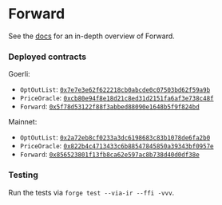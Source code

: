 # Forward

See the [docs](https://forward-protocol.readme.io/docs/getting-started) for an in-depth overview of Forward.

### Deployed contracts

Goerli:

- `OptOutList`: [`0x7e7e3e62f622218cb0abcde0c07503bd62f59a9b`](https://goerli.etherscan.io/address/0x7e7e3e62f622218cb0abcde0c07503bd62f59a9b)
- `PriceOracle`: [`0xcb80e94f8e18d21c8ed31d2151fa6af3e738c48f`](https://goerli.etherscan.io/address/0xcb80e94f8e18d21c8ed31d2151fa6af3e738c48f)
- `Forward`: [`0x5f78d53122f88f3abbed88090e1648b5f9f824bd`](https://goerli.etherscan.io/address/0x5f78d53122f88f3abbed88090e1648b5f9f824bd)

Mainnet:

- `OptOutList`: [`0x2a72eb8cf0233a3dc6198683c83b1078de6fa2b0`](https://etherscan.io/address/0x2a72eb8cf0233a3dc6198683c83b1078de6fa2b0)
- `PriceOracle`: [`0x822b4c4713433c6b88547845850a39343bf0957e`](https://etherscan.io/address/0x822b4c4713433c6b88547845850a39343bf0957e)
- `Forward`: [`0x856523801f13fb8ca62e597ac8b738d40d0df38e`](https://etherscan.io/address/0x856523801f13fb8ca62e597ac8b738d40d0df38e)

### Testing

Run the tests via `forge test --via-ir --ffi -vvv`.
